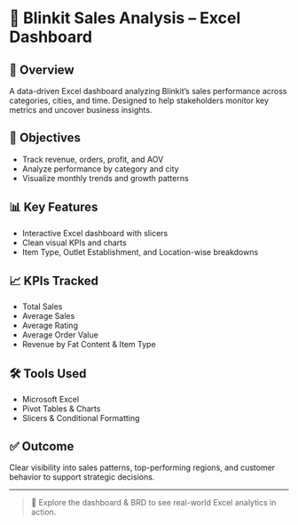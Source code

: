 # 🛒 Blinkit Sales Analysis – Excel Dashboard

## 📌 Overview
A data-driven Excel dashboard analyzing Blinkit’s sales performance across categories, cities, and time. Designed to help stakeholders monitor key metrics and uncover business insights.

## 🎯 Objectives
- Track revenue, orders, profit, and AOV
- Analyze performance by category and city
- Visualize monthly trends and growth patterns

## 📊 Key Features
- Interactive Excel dashboard with slicers
- Clean visual KPIs and charts
- Item Type, Outlet Establishment, and Location-wise breakdowns

## 📈 KPIs Tracked
- Total Sales 
- Average Sales  
- Average Rating  
- Average Order Value  
- Revenue by Fat Content & Item Type

## 🛠 Tools Used
- Microsoft Excel  
- Pivot Tables & Charts  
- Slicers & Conditional Formatting  

## ✅ Outcome
Clear visibility into sales patterns, top-performing regions, and customer behavior to support strategic decisions.

---

> 💼 Explore the dashboard & BRD to see real-world Excel analytics in action.

